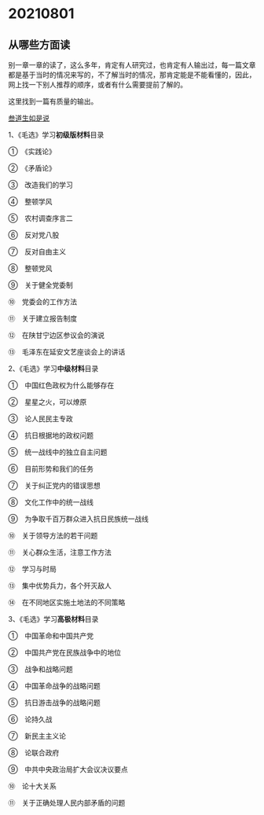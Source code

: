 # 20210801

## 从哪些方面读

​	别一章一章的读了，这么多年，肯定有人研究过，也肯定有人输出过，每一篇文章都是基于当时的情况来写的，不了解当时的情况，那肯定能是不能看懂的，因此，网上找一下别人推荐的顺序，或者有什么需要提前了解的。

这里找到一篇有质量的输出。

[叁道生如是说](https://www.zhihu.com/question/389189946/answer/1166374107)

1、《毛选》学习**初级版材料**目录

①　《实践论》

②　《矛盾论》

③　改造我们的学习

④　整顿学风

⑤　农村调查序言二

⑥　反对党八股

⑦　反对自由主义

⑧　整顿党风

⑨　关于健全党委制

⑩　党委会的工作方法

⑪　关于建立报告制度

⑫　在陕甘宁边区参议会的演说

⑬　毛泽东在延安文艺座谈会上的讲话

2、《毛选》学习**中级材料**目录

①　中国红色政权为什么能够存在

②　星星之火，可以燎原

③　论人民民主专政

④　抗日根据地的政权问题

⑤　统一战线中的独立自主问题

⑥　目前形势和我们的任务

⑦　关于纠正党内的错误思想

⑧　文化工作中的统一战线

⑨　为争取千百万群众进入抗日民族统一战线

⑩　关于领导方法的若干问题

⑪　关心群众生活，注意工作方法

⑫　学习与时局

⑬　集中优势兵力，各个歼灭敌人

⑭　在不同地区实施土地法的不同策略

3、《毛选》学习**高极材料**目录

①　中国革命和中国共产党

②　中国共产党在民族战争中的地位

③　战争和战略问题

④　中国革命战争的战略问题

⑤　抗日游击战争的战略问题

⑥　论持久战

⑦　新民主主义论

⑧　论联合政府

⑨　中共中央政治局扩大会议决议要点

⑩　论十大关系

⑪　关于正确处理人民内部矛盾的问题